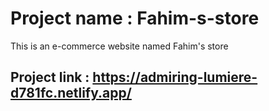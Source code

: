 # Project name :  Fahim-s-store
This is an e-commerce website named Fahim's store

## Project link : https://admiring-lumiere-d781fc.netlify.app/
